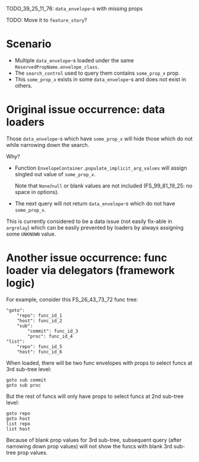 
TODO_39_25_11_76: `data_envelope`-s with missing props

TODO: Move it to `feature_story`?

# Scenario

*   Multiple `data_envelope`-s loaded under the same `ReservedPropName.envelope_class`.
*   The `search_control` used to query them contains `some_prop_x` prop.
*   This `some_prop_x` exists in some `data_envelope`-s and does not exist in others.

# Original issue occurrence: data loaders

Those `data_envelope`-s which have `some_prop_x` will hide those which do not while narrowing down the search.

Why?

*   Function `EnvelopeContainer.populate_implicit_arg_values` will assign singled out value of `some_prop_x`.

    Note that `None`/`null` or blank values are not included (FS_99_81_19_25: no space in options).

*   The next query will not return `data_envelope`-s which do not have `some_prop_x`.

This is currently considered to be a data issue (not easily fix-able in `argrelay`)
which can be easily prevented by loaders by always assigning some `UNKNOWN` value.

# Another issue occurrence: func loader via delegators (framework logic)

For example, consider this FS_26_43_73_72 func tree:

```
"goto":
    "repo": func_id_1
    "host": func_id_2
    "sub":
        "commit": func_id_3
        "proc": func_id_4
"list":
    "repo": func_id_5
    "host": func_id_6
```

When loaded, there will be two func envelopes with props to select funcs at 3rd sub-tree level:

```
goto sub commit
goto sub proc
```

But the rest of funcs will only have props to select funcs at 2nd sub-tree level:

```
goto repo
goto host
list repo
list host
```

Because of blank prop values for 3rd sub-tree, subsequent query (after narrowing down prop values)
will not show the funcs with blank 3rd sub-tree prop values.
